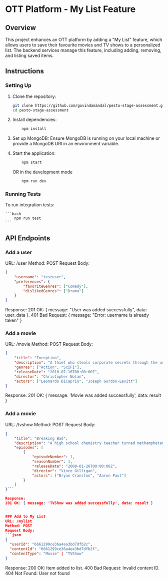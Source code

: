 # OTT Platform - My List Feature

## Overview
This project enhances an OTT platform by adding a "My List" feature, which allows users to save their favourite movies and TV shows to a personalized list. The backend services manage this feature, including adding, removing, and listing saved items.

## Instructions

### Setting Up
1. Clone the repository:
   ```bash
   git clone https://github.com/govindamandal/pesto-stage-assessment.git
   cd pesto-stage-assessment
   ```
2. Install dependencies:
    ```bash
        npm install
    ```

3. Set up MongoDB:
    Ensure MongoDB is running on your local machine or provide a MongoDB URI in an environment variable.

4. Start the application:
    ```bash
        npm start
    ```
    OR in the development mode
    ```bash
        npm run dev
    ```
### Running Tests

To run integration tests:

    ```bash
        npm run test
    ```
## API Endpoints

### Add a user
URL: /user
Method: POST
Request Body:

```json
{
    "username": "testuser",
    "preferences": {
        "favoriteGenres": ["Comedy"],
        "dislikedGenres": ["Drama"]
    }
}
```

Response:
201 OK: { message: "User was added successfully", data: user_data }.
401 Bad Request: { message: "Error: username is already taken" }

### Add a movie
URL: /movie
Method: POST
Request Body:

```json
{
    "title": "Inception",
    "description": "A thief who steals corporate secrets through the use of dream-sharing technology is given the inverse task of planting an idea into the mind of a CEO.",
    "genres": ["Action", "SciFi"],
    "releaseDate": "2010-07-16T00:00:00Z",
    "director": "Christopher Nolan",
    "actors": ["Leonardo DiCaprio", "Joseph Gordon-Levitt"]
}
```

Response:
201 OK: { message: 'Movie was added successfully', data: result }


### Add a movie
URL: /tvshow
Method: POST
Request Body:

```json
{
    "title": "Breaking Bad",
    "description": "A high school chemistry teacher turned methamphetamine producer.",
    "episodes": [
        {
            "episodeNumber": 1,
            "seasonNumber": 1,
            "releaseDate": "2008-01-20T00:00:00Z",
            "director": "Vince Gilligan",
            "actors": ["Bryan Cranston", "Aaron Paul"]
        }
    ]
}```

Response:
201 OK: { message: 'TVShow was added successfully', data: result }


### Add to My List
URL: /mylist
Method: POST
Request Body:
```json
{
  "userId": "6661299ce36a4ea3bd7dfb2c",
  "contentId": "6661299ce36a4ea3bd7dfb2f",
  "contentType": "Movie" | "TVShow"
}
```
Response:
200 OK: Item added to list.
400 Bad Request: Invalid content ID.
404 Not Found: User not found

